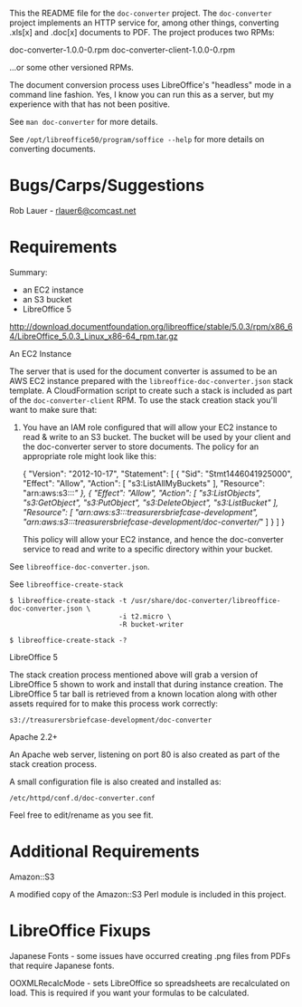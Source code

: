 This the README file for the `doc-converter` project.  The
`doc-converter` project implements an HTTP service for, among other
things, converting .xls[x] and .doc[x] documents to PDF.  The project
produces two RPMs:

 doc-converter-1.0.0-0.rpm
 doc-converter-client-1.0.0-0.rpm

...or some other versioned RPMs.

The document conversion process uses LibreOffice's "headless" mode in
a command line fashion.  Yes, I know you can run this as a server, but
my experience with that has not been positive.

See `man doc-converter` for more details.

See `/opt/libreoffice50/program/soffice --help` for more details on
converting documents.


Bugs/Carps/Suggestions
======================

Rob Lauer - <rlauer6@comcast.net>


Requirements
============

Summary:

 - an EC2 instance
 - an S3 bucket
 - LibreOffice 5

http://download.documentfoundation.org/libreoffice/stable/5.0.3/rpm/x86_64/LibreOffice_5.0.3_Linux_x86-64_rpm.tar.gz


An EC2 Instance 

  The server that is used for the document converter is assumed to be
  an AWS EC2 instance prepared with the
  `libreoffice-doc-converter.json` stack template.  A CloudFormation
  script to create such a stack is included as part of the
  `doc-converter-client` RPM.  To use the stack creation stack you'll
  want to make sure that:

  1. You have an IAM role configured that will allow your EC2 instance
     to read & write to an S3 bucket.  The bucket will be used by
     your client and the doc-converter server to store documents.  The
     policy for an appropriate role might look like this:

     {
         "Version": "2012-10-17",
         "Statement": [
             {
                 "Sid": "Stmt1446041925000",
                 "Effect": "Allow",
                 "Action": [
                     "s3:ListAllMyBuckets"
                 ],
                 "Resource": "arn:aws:s3:::*"
             },
             {
                 "Effect": "Allow",
                 "Action": [
                     "s3:ListObjects",
                     "s3:GetObject",
                     "s3:PutObject",
                     "s3:DeleteObject",
                     "s3:ListBucket"
                 ],
                 "Resource": [
                     "arn:aws:s3:::treasurersbriefcase-development",
                     "arn:aws:s3:::treasurersbriefcase-development/doc-converter/*"
                 ]
             }
         ]
     }

     This policy will allow your EC2 instance, and hence the
     doc-converter service to read and write to a specific directory
     within your bucket.

  See `libreoffice-doc-converter.json`.

  See `libreoffice-create-stack`

    $ libreoffice-create-stack -t /usr/share/doc-converter/libreoffice-doc-converter.json \
                               -i t2.micro \
                               -R bucket-writer

    $ libreoffice-create-stack -?

LibreOffice 5   

  The stack creation process mentioned above will grab a version of
  LibreOffice 5 shown to work and install that during instance
  creation.  The LibreOffice 5 tar ball is retrieved from a known
  location along with other assets required for to make this process
  work correctly:

    s3://treasurersbriefcase-development/doc-converter

Apache 2.2+

  An Apache web server, listening on port 80 is also created as part
  of the stack creation process.

  A small configuration file is also created and installed as:

    /etc/httpd/conf.d/doc-converter.conf

  Feel free to edit/rename as you see fit.


Additional Requirements
=======================

Amazon::S3

A modified copy of the Amazon::S3 Perl module is included in this
project.


LibreOffice Fixups
==================

Japanese Fonts - some issues have occurred creating .png files from
PDFs that require Japanese fonts.

OOXMLRecalcMode - sets LibreOffice so spreadsheets are recalculated on
load.  This is required if you want your formulas to be calculated.
